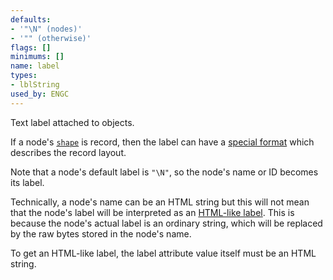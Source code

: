 ```yaml
---
defaults:
- '"\N" (nodes)'
- '"" (otherwise)'
flags: []
minimums: []
name: label
types:
- lblString
used_by: ENGC
---
```

Text label attached to objects.

If a node's [`shape`](#d:shape) is record, then the label can
have a [special format](shapes.html#record)
which describes the record layout.

Note that a node's default label is `"\N"`, so the node's name or ID becomes
its label.

Technically, a node's name can be an HTML string but this will not mean that
the node's label will be interpreted as an [HTML-like
label](shapes.html#html). This is because the node's actual label is an
ordinary string, which will be replaced by the raw bytes stored in the node's
name.

To get an HTML-like label, the label attribute value itself must be an HTML
string.
